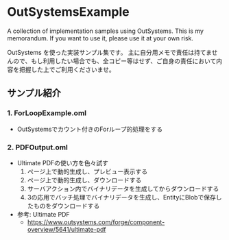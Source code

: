 OutSystemsExample
===================
A collection of implementation samples using OutSystems.
This is my memorandum. If you want to use it, please use it at your own risk.

OutSystems を使った実装サンプル集です。
主に自分用メモで責任は持てませんので、もし利用したい場合でも、全コピー等はせず、ご自身の責任において内容を把握した上でご利用くださいませ。

サンプル紹介
-------------------

### 1. ForLoopExample.oml
- OutSystemsでカウント付きのForループ的処理をする

### 2. PDFOutput.oml
- Ultimate PDFの使い方を色々試す
    1. ページ上で動的生成し、プレビュー表示する
    2. ページ上で動的生成し、ダウンロードする
    3. サーバアクション内でバイナリデータを生成してからダウンロードする
    4. 3の応用でバッチ処理でバイナリデータを生成し、EntityにBlobで保存したものをダウンロードする
- 参考: Ultimate PDF
    - https://www.outsystems.com/forge/component-overview/5641/ultimate-pdf
